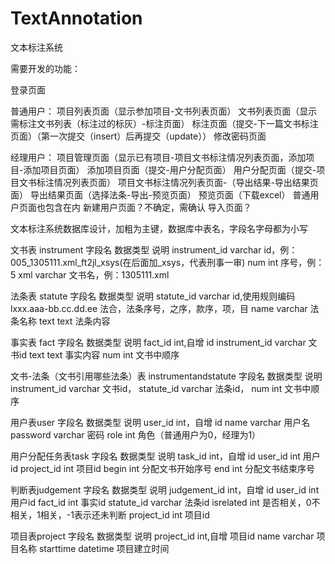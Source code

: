 # TextAnnotation
文本标注系统

需要开发的功能：

登录页面

普通用户：
项目列表页面（显示参加项目-文书列表页面）
文书列表页面（显示需标注文书列表（标注过的标灰）-标注页面）
标注页面（提交-下一篇文书标注页面）（第一次提交（insert）后再提交（update））
修改密码页面

经理用户：
项目管理页面（显示已有项目-项目文书标注情况列表页面，添加项目-添加项目页面）
添加项目页面（提交-用户分配页面）
用户分配页面（提交-项目文书标注情况列表页面）
项目文书标注情况列表页面-（导出结果-导出结果页面）
导出结果页面（选择法条-导出-预览页面）
预览页面（下载excel）
普通用户页面也包含在内
新建用户页面？不确定，需确认
导入页面？


文本标注系统数据库设计，加粗为主键，数据库中表名，字段名字母都为小写

文书表 instrument
字段名	数据类型	说明
instrument_id	varchar	id，例：005_1305111.xml_ft2jl_xsys(在后面加_xsys，代表刑事一审)
num	int	序号，例： 5
xml	varchar	文书名，例：1305111.xml

法条表 statute
字段名	数据类型	说明
statute_id	varchar	id,使用规则编码
lxxx.aaa-bb.cc.dd.ee
法合，法条序号，之序，款序，项，目
name	varchar	法条名称
text	text	法条内容

事实表 fact
字段名	数据类型	说明
fact_id	int,自增	id 
instrument_id	varchar	文书id
text	text	事实内容
num	int	文书中顺序

文书-法条（文书引用哪些法条）表 instrumentandstatute
字段名	数据类型	说明
instrument_id	varchar	文书id，
statute_id	varchar	法条id，
num	int	文书中顺序

用户表user
字段名	数据类型	说明
user_id	int，自增	id
name	varchar	用户名
password	varchar	密码
role	int	角色（普通用户为0，经理为1）

用户分配任务表task
字段名	数据类型	说明
task_id	int，自增	id
user_id	int	用户id
project_id	int	项目id
begin	int	分配文书开始序号
end	int	分配文书结束序号

判断表judgement 
字段名	数据类型	说明
judgement_id	int，自增	id
user_id	int	用户id
fact_id	int	事实id
statute_id	varchar	法条id
isrelated	int	是否相关，0不相关，1相关，-1表示还未判断
project_id	int	项目id

项目表project
字段名	数据类型	说明
project_id	int,自增	项目id
name	varchar	项目名称
starttime	datetime	项目建立时间


